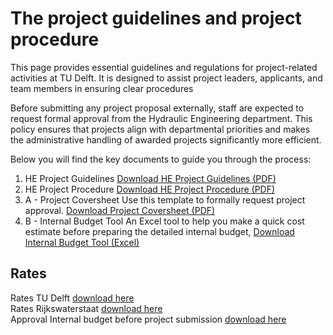 # The project guidelines and project procedure

This page provides essential guidelines and regulations for project-related activities at TU Delft. It is designed to assist project leaders, applicants, and team members in ensuring clear procedures

Before submitting any project proposal externally, staff are expected to request formal approval from the Hydraulic Engineering department. This policy ensures that projects align with departmental priorities and makes the administrative handling of awarded projects significantly more efficient.

Below you will find the key documents to guide you through the process:

1. HE Project Guidelines
 [Download HE Project Guidelines (PDF)](../Finance/Appendices/2025.04%20Approval%20of%20the%20Hydraulic%20Engineering%20Project%20Guidelines.pdf)
2. HE Project Procedure
[Download HE Project Procedure (PDF)](../Finance/Appendices/HE_Project_procedure_2025.03.20.pdf)
2. A - Project Coversheet
Use this template to formally request project approval. 
[Download Project Coversheet (PDF)](../Finance/Appendices/HE_Project_procedure_Project_cover_sheet_2025.03.20.pdf)
2. B - Internal Budget Tool 
An Excel tool to help you make a quick cost estimate before preparing the detailed internal budget,
[Download Internal Budget Tool (Excel)](../Finance/Appendices/Calculation_tool_projects_version1.2.xlsx)




## Rates

Rates TU Delft
[download here](../Finance/Appendices/Tarievenbrief_2024_%20Nederlands.pdf)
<br>
Rates Rijkswaterstaat
[download here](../Finance/Appendices/Geactualiseerde_tarieven_rijkswaterstaat_signedKH.pdf)
<br>
Approval Internal budget before project submission
[download here](.././Finance/Appendices/2025.02_Approval_internal_budget_before_project_submission.pdf)


 